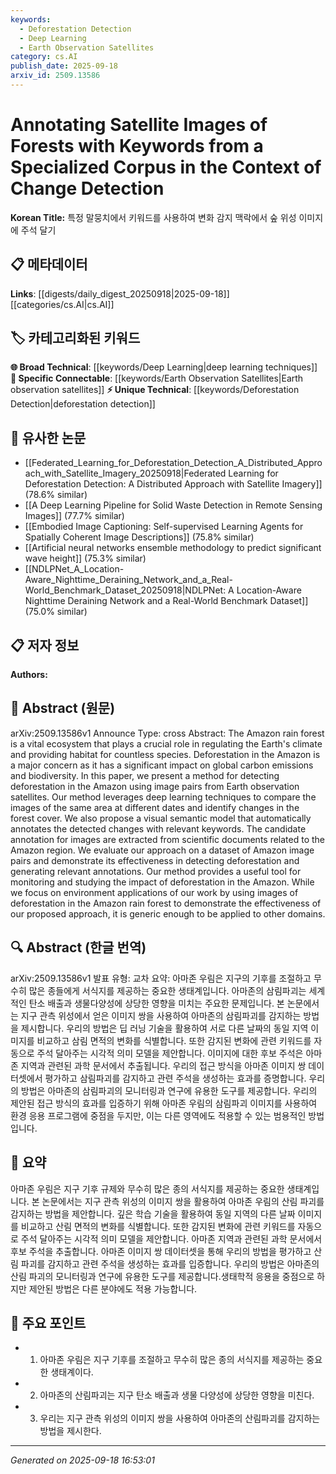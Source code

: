 ```yaml
---
keywords:
  - Deforestation Detection
  - Deep Learning
  - Earth Observation Satellites
category: cs.AI
publish_date: 2025-09-18
arxiv_id: 2509.13586
---
```


<!-- KEYWORD_LINKING_METADATA:
{
  "processed_timestamp": "2025-09-22 22:39:57.612824",
  "vocabulary_version": "1.0",
  "selected_keywords": [
    "Deforestation Detection",
    "Deep Learning",
    "Earth Observation Satellites"
  ],
  "rejected_keywords": [
    "Visual Semantic Model"
  ],
  "similarity_scores": {
    "Deforestation Detection": 0.8,
    "Deep Learning": 0.85,
    "Earth Observation Satellites": 0.75
  },
  "extraction_method": "AI_prompt_based",
  "budget_applied": true
}
-->


# Annotating Satellite Images of Forests with Keywords from a Specialized Corpus in the Context of Change Detection

**Korean Title:** 특정 말뭉치에서 키워드를 사용하여 변화 감지 맥락에서 숲 위성 이미지에 주석 달기

## 📋 메타데이터

**Links**: [[digests/daily_digest_20250918|2025-09-18]]   [[categories/cs.AI|cs.AI]]

## 🏷️ 카테고리화된 키워드
**🌐 Broad Technical**: [[keywords/Deep Learning|deep learning techniques]]
**🔗 Specific Connectable**: [[keywords/Earth Observation Satellites|Earth observation satellites]]
**⚡ Unique Technical**: [[keywords/Deforestation Detection|deforestation detection]]

## 🔗 유사한 논문
- [[Federated_Learning_for_Deforestation_Detection_A_Distributed_Approach_with_Satellite_Imagery_20250918|Federated Learning for Deforestation Detection: A Distributed Approach with Satellite Imagery]] (78.6% similar)
- [[A Deep Learning Pipeline for Solid Waste Detection in Remote Sensing Images]] (77.7% similar)
- [[Embodied Image Captioning: Self-supervised Learning Agents for Spatially Coherent Image Descriptions]] (75.8% similar)
- [[Artificial neural networks ensemble methodology to predict significant wave height]] (75.3% similar)
- [[NDLPNet_A_Location-Aware_Nighttime_Deraining_Network_and_a_Real-World_Benchmark_Dataset_20250918|NDLPNet: A Location-Aware Nighttime Deraining Network and a Real-World Benchmark Dataset]] (75.0% similar)

## 📋 저자 정보

**Authors:** 

## 📄 Abstract (원문)

arXiv:2509.13586v1 Announce Type: cross 
Abstract: The Amazon rain forest is a vital ecosystem that plays a crucial role in regulating the Earth's climate and providing habitat for countless species. Deforestation in the Amazon is a major concern as it has a significant impact on global carbon emissions and biodiversity. In this paper, we present a method for detecting deforestation in the Amazon using image pairs from Earth observation satellites. Our method leverages deep learning techniques to compare the images of the same area at different dates and identify changes in the forest cover. We also propose a visual semantic model that automatically annotates the detected changes with relevant keywords. The candidate annotation for images are extracted from scientific documents related to the Amazon region. We evaluate our approach on a dataset of Amazon image pairs and demonstrate its effectiveness in detecting deforestation and generating relevant annotations. Our method provides a useful tool for monitoring and studying the impact of deforestation in the Amazon. While we focus on environment applications of our work by using images of deforestation in the Amazon rain forest to demonstrate the effectiveness of our proposed approach, it is generic enough to be applied to other domains.

## 🔍 Abstract (한글 번역)

arXiv:2509.13586v1 발표 유형: 교차
요약: 아마존 우림은 지구의 기후를 조절하고 무수히 많은 종들에게 서식지를 제공하는 중요한 생태계입니다. 아마존의 삼림파괴는 세계적인 탄소 배출과 생물다양성에 상당한 영향을 미치는 주요한 문제입니다. 본 논문에서는 지구 관측 위성에서 얻은 이미지 쌍을 사용하여 아마존의 삼림파괴를 감지하는 방법을 제시합니다. 우리의 방법은 딥 러닝 기술을 활용하여 서로 다른 날짜의 동일 지역 이미지를 비교하고 삼림 면적의 변화를 식별합니다. 또한 감지된 변화에 관련 키워드를 자동으로 주석 달아주는 시각적 의미 모델을 제안합니다. 이미지에 대한 후보 주석은 아마존 지역과 관련된 과학 문서에서 추출됩니다. 우리의 접근 방식을 아마존 이미지 쌍 데이터셋에서 평가하고 삼림파괴를 감지하고 관련 주석을 생성하는 효과를 증명합니다. 우리의 방법은 아마존의 삼림파괴의 모니터링과 연구에 유용한 도구를 제공합니다. 우리의 제안된 접근 방식의 효과를 입증하기 위해 아마존 우림의 삼림파괴 이미지를 사용하여 환경 응용 프로그램에 중점을 두지만, 이는 다른 영역에도 적용할 수 있는 범용적인 방법입니다.

## 📝 요약

아마존 우림은 지구 기후 규제와 무수히 많은 종의 서식지를 제공하는 중요한 생태계입니다. 본 논문에서는 지구 관측 위성의 이미지 쌍을 활용하여 아마존 우림의 산림 파괴를 감지하는 방법을 제안합니다. 깊은 학습 기술을 활용하여 동일 지역의 다른 날짜 이미지를 비교하고 산림 면적의 변화를 식별합니다. 또한 감지된 변화에 관련 키워드를 자동으로 주석 달아주는 시각적 의미 모델을 제안합니다. 아마존 지역과 관련된 과학 문서에서 후보 주석을 추출합니다. 아마존 이미지 쌍 데이터셋을 통해 우리의 방법을 평가하고 산림 파괴를 감지하고 관련 주석을 생성하는 효과를 입증합니다. 우리의 방법은 아마존의 산림 파괴의 모니터링과 연구에 유용한 도구를 제공합니다.생태학적 응용을 중점으로 하지만 제안된 방법은 다른 분야에도 적용 가능합니다.

## 🎯 주요 포인트

- 1. 아마존 우림은 지구 기후를 조절하고 무수히 많은 종의 서식지를 제공하는 중요한 생태계이다.

- 2. 아마존의 산림파괴는 지구 탄소 배출과 생물 다양성에 상당한 영향을 미친다.

- 3. 우리는 지구 관측 위성의 이미지 쌍을 사용하여 아마존의 산림파괴를 감지하는 방법을 제시한다.

---

*Generated on 2025-09-18 16:53:01*